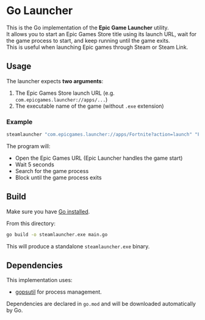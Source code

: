 # Go Launcher

This is the Go implementation of the **Epic Game Launcher** utility.  
It allows you to start an Epic Games Store title using its launch URL, 
wait for the game process to start, and keep running until the game exits.  
This is useful when launching Epic games through Steam or Steam Link.

## Usage

The launcher expects **two arguments**:
1. The Epic Games Store launch URL (e.g. `com.epicgames.launcher://apps/...`)
2. The executable name of the game (without `.exe` extension)

### Example
```bash
steamlauncher "com.epicgames.launcher://apps/Fortnite?action=launch" "FortniteClient-Win64-Shipping"
```

The program will:
- Open the Epic Games URL (Epic Launcher handles the game start)
- Wait 5 seconds
- Search for the game process
- Block until the game process exits

## Build

Make sure you have [Go installed](https://go.dev/dl/).

From this directory:

```bash
go build -o steamlauncher.exe main.go
```

This will produce a standalone `steamlauncher.exe` binary.

## Dependencies

This implementation uses:
- [gopsutil](https://github.com/shirou/gopsutil) for process management.

Dependencies are declared in `go.mod` and will be downloaded automatically by Go.
